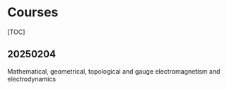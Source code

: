 # Courses

[TOC]

## 20250204

Mathematical, geometrical, topological and gauge electromagnetism and electrodynamics
